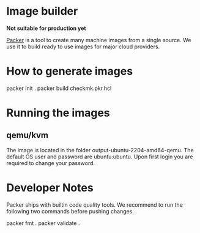 # Image builder

**Not suitable for production yet**

[Packer](https://www.packer.io) is a tool to create many machine images from a single source.
We use it to build ready to use images for major cloud providers.

# How to generate images

  packer init .
  packer build checkmk.pkr.hcl

# Running the images

## qemu/kvm

  The image is located in the folder output-ubuntu-2204-amd64-qemu. The default OS user and password are ubuntu:ubuntu. Upon first login
  you are required to change your password.


# Developer Notes

Packer ships with builtin code quality tools. We recommend to run the following two commands before pushing changes.

  packer fmt .
  packer validate .
